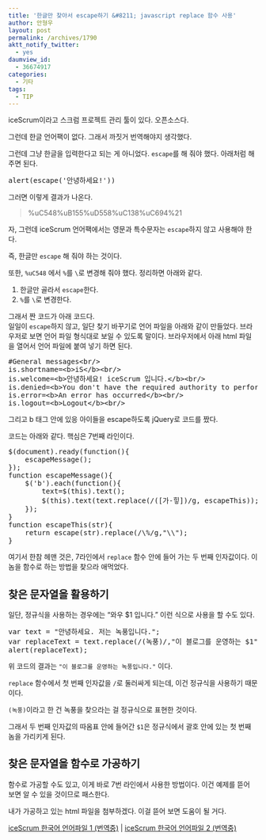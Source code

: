 ```yaml
---
title: '한글만 찾아서 escape하기 &#8211; javascript replace 함수 사용'
author: 안형우
layout: post
permalink: /archives/1790
aktt_notify_twitter:
  - yes
daumview_id:
  - 36674917
categories:
  - 기타
tags:
  - TIP
---
```

iceScrum이라고 스크럼 프로젝트 관리 툴이 있다. 오픈소스다.

그런데 한글 언어팩이 없다. 그래서 까짓거 번역해야지 생각했다.

그런데 그냥 한글을 입력한다고 되는 게 아니었다. `escape`를 해 줘야 했다. 아래처럼 해 주면 된다.

<pre>alert(escape(&#039;안녕하세요!&#039;))</pre>

그러면 이렇게 결과가 나온다.

> %uC548%uB155%uD558%uC138%uC694%21

자, 그런데 iceScrum 언어팩에서는 영문과 특수문자는 `escape`하지 않고 사용해야 한다.

즉, 한글만 `escape` 해 줘야 하는 것이다.

또한, `%uC548` 에서 `%`를 `\`로 변경해 줘야 했다. 정리하면 아래와 같다.

1.  한글만 골라서 `escape`한다.
2.  `%`를 `\`로 변경한다.

그래서 짠 코드가 아래 코드다.  
일일이 `escape`하지 않고, 일단 찾기 바꾸기로 언어 파일을 아래와 같이 만들었다. 브라우저로 보면 언어 파일 형식대로 보일 수 있도록 말이다. 브라우저에서 아래 html 파일을 열어서 언어 파일에 붙여 넣기 하면 된다.

<pre class="brush:xml">#General messages&lt;br/&gt;
is.shortname=&lt;b&gt;iS&lt;/b&gt;&lt;br/&gt;
is.welcome=&lt;b&gt;안녕하세요! iceScrum 입니다.&lt;/b&gt;&lt;br/&gt;
is.denied=&lt;b&gt;You don&#039;t have the required authority to perform this action.&lt;/b&gt;&lt;br/&gt;
is.error=&lt;b&gt;An error has occurred&lt;/b&gt;&lt;br/&gt;
is.logout=&lt;b&gt;Logout&lt;/b&gt;&lt;br/&gt;</pre>

그리고 b 태그 안에 있응 아이들을 escape하도록 jQuery로 코드를 짰다.

코드는 아래와 같다. 핵심은 7번째 라인이다.

<pre class="brush:js;highlight:7">$(document).ready(function(){
	escapeMessage();
});
function escapeMessage(){
	$(&#039;b&#039;).each(function(){
		text=$(this).text();
		$(this).text(text.replace(/([가-힣])/g, escapeThis));
	});
}
function escapeThis(str){
	return escape(str).replace(/\%/g,"\\");
}</pre>

여기서 한참 헤맨 것은, 7라인에서 `replace` 함수 안에 들어 가는 두 번째 인자값이다. 이놈을 함수로 하는 방법을 찾으라 애먹었다.

## 찾은 문자열을 활용하기

일단, 정규식을 사용하는 경우에는 &#8220;와우 $1 입니다.&#8221; 이런 식으로 사용을 할 수도 있다.

<pre class="brush:js">var text = "안녕하세요. 저는 녹풍입니다.";
var replaceText = text.replace(/(녹풍)/,"이 블로그를 운영하는 $1");
alert(replaceText);</pre>

위 코드의 결과는 `"이 블로그를 운영하는 녹풍입니다."` 이다.

`replace` 함수에서 첫 번째 인자값을 `/`로 둘러싸게 되는데, 이건 정규식을 사용하기 때문이다.

`(녹풍)`이라고 한 건 녹풍을 찾으라는 걸 정규식으로 표현한 것이다.

그래서 두 번째 인자값의 따옴표 안에 들어간 `$1`은 정규식에서 괄호 안에 있는 첫 번째 놈을 가리키게 된다.

## 찾은 문자열을 함수로 가공하기

함수로 가공할 수도 있고, 이게 바로 7번 라인에서 사용한 방법이다. 이건 예제를 뜯어 보면 알 수 있을 것이므로 패스한다.

내가 가공하고 있는 html 파일을 첨부하겠다. 이걸 뜯어 보면 도움이 될 거다.

[iceScrum 한국어 언어파일 1 (번역중)][1] | [iceScrum 한국어 언어파일 2 (번역중)][2]

 [1]: http://dl.dropbox.com/u/15546257/share/icescrum-messages-ko.html
 [2]: http://dl.dropbox.com/u/15546257/share/icescrum-report-ko.html